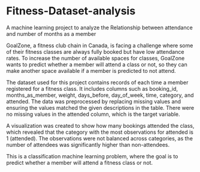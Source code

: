 # Fitness-Dataset-analysis
A machine learning project to analyze the Relationship between attendance and number of months as a member


GoalZone, a fitness club chain in Canada, is facing a challenge where some of their fitness classes are always fully booked but have low attendance rates. To increase the number of available spaces for classes, GoalZone wants to predict whether a member will attend a class or not, so they can make another space available if a member is predicted to not attend.

The dataset used for this project contains records of each time a member registered for a fitness class. It includes columns such as booking_id, months_as_member, weight, days_before, day_of_week, time, category, and attended. The data was preprocessed by replacing missing values and ensuring the values matched the given descriptions in the table. There were no missing values in the attended column, which is the target variable.

A visualization was created to show how many bookings attended the class, which revealed that the category with the most observations for attended is 1 (attended). The observations were not balanced across categories, as the number of attendees was significantly higher than non-attendees.

This is a classification machine learning problem, where the goal is to predict whether a member will attend a fitness class or not.
